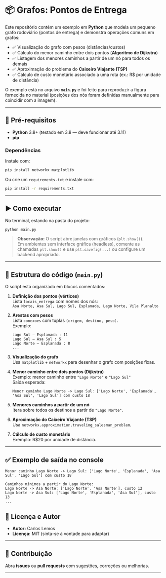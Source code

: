 # 📦 Grafos: Pontos de Entrega

Este repositório contém um exemplo em **Python** que modela um pequeno grafo rodoviário (pontos de entrega) e demonstra operações comuns em grafos:

- ✅ Visualização do grafo com pesos (distâncias/custos)  
- ✅ Cálculo do menor caminho entre dois pontos (**Algoritmo de Dijkstra**)  
- ✅ Listagem dos menores caminhos a partir de um nó para todos os demais  
- ✅ Aproximação do problema do **Caixeiro Viajante (TSP)**  
- ✅ Cálculo de custo monetário associado a uma rota (ex.: R\$ por unidade de distância)  

O exemplo está no arquivo **`main.py`** e foi feito para reproduzir a figura fornecida no material (posições dos nós foram definidas manualmente para coincidir com a imagem).

---

## 🔧 Pré-requisitos

- **Python** 3.8+ (testado em 3.8 — deve funcionar até 3.11)
- **pip**

### Dependências

Instale com:

```bash
pip install networkx matplotlib
```

Ou crie um `requirements.txt` e instale com:

```bash
pip install -r requirements.txt
```

---

## ▶️ Como executar

No terminal, estando na pasta do projeto:

```bash
python main.py
```

> **Observação:** O script abre janelas com gráficos (`plt.show()`).  
> Em ambientes sem interface gráfica (headless), comente as chamadas `plt.show()` e use `plt.savefig(...)` ou configure um backend apropriado.

---

## 📂 Estrutura do código (`main.py`)

O script está organizado em blocos comentados:

1. **Definição dos pontos (vértices)**  
   Lista `locais_entrega` com nomes dos nós:  
   `Asa Norte, Asa Sul, Lago Sul, Esplanada, Lago Norte, Vila Planalto`

2. **Arestas com pesos**  
   Lista `conexoes` com tuplas `(origem, destino, peso)`.  
   Exemplo:  
   ```
   Lago Sul — Esplanada : 11
   Lago Sul — Asa Sul : 5
   Lago Norte — Esplanada : 8
   ...
   ```

3. **Visualização do grafo**  
   Usa `matplotlib` + `networkx` para desenhar o grafo com posições fixas.

4. **Menor caminho entre dois pontos (Dijkstra)**  
   Exemplo: menor caminho entre `"Lago Norte"` e `"Lago Sul"`  
   Saída esperada:  
   ```
   Menor caminho Lago Norte -> Lago Sul: ['Lago Norte', 'Esplanada', 'Asa Sul', 'Lago Sul'] com custo 18
   ```

5. **Menores caminhos a partir de um nó**  
   Itera sobre todos os destinos a partir de `"Lago Norte"`.

6. **Aproximação do Caixeiro Viajante (TSP)**  
   Usa `networkx.approximation.traveling_salesman_problem`.

7. **Cálculo de custo monetário**  
   Exemplo: R\$20 por unidade de distância.

---

## ✅ Exemplo de saída no console

```
Menor caminho Lago Norte -> Lago Sul: ['Lago Norte', 'Esplanada', 'Asa Sul', 'Lago Sul'] com custo 18

Caminhos mínimos a partir do Lago Norte:
Lago Norte -> Asa Norte: ['Lago Norte', 'Asa Norte'], custo 12
Lago Norte -> Asa Sul: ['Lago Norte', 'Esplanada', 'Asa Sul'], custo 13
...
```

## 📜 Licença e Autor

- **Autor:** Carlos Lemos  
- **Licença:** MIT (sinta-se à vontade para adaptar)  

---

## 🤝 Contribuição

Abra **issues** ou **pull requests** com sugestões, correções ou melhorias.

---